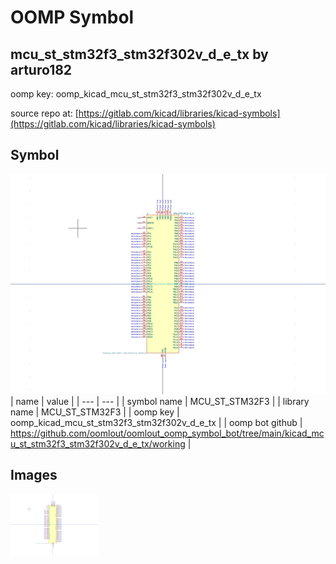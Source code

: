# OOMP Symbol  
## mcu_st_stm32f3_stm32f302v_d_e_tx  by arturo182  
  
oomp key: oomp_kicad_mcu_st_stm32f3_stm32f302v_d_e_tx  
  
source repo at: [https://gitlab.com/kicad/libraries/kicad-symbols](https://gitlab.com/kicad/libraries/kicad-symbols)  
## Symbol  
  
[![working.png](working_600.png)](working.png)  
| name | value | 
| --- | --- | 
| symbol name | MCU_ST_STM32F3 | 
| library name | MCU_ST_STM32F3 | 
| oomp key | oomp_kicad_mcu_st_stm32f3_stm32f302v_d_e_tx | 
| oomp bot github | https://github.com/oomlout/oomlout_oomp_symbol_bot/tree/main/kicad_mcu_st_stm32f3_stm32f302v_d_e_tx/working | 
## Images  
  
[![working.png](working_140.png)](working.png)  
